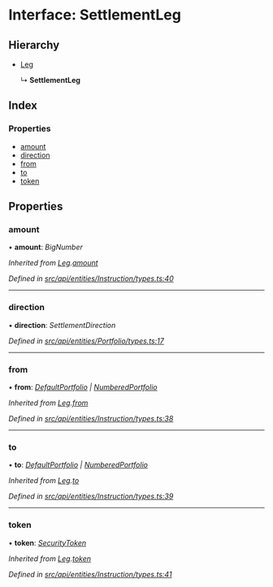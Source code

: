 # Interface: SettlementLeg

## Hierarchy

* [Leg](leg.md)

  ↳ **SettlementLeg**

## Index

### Properties

* [amount](settlementleg.md#amount)
* [direction](settlementleg.md#direction)
* [from](settlementleg.md#from)
* [to](settlementleg.md#to)
* [token](settlementleg.md#token)

## Properties

###  amount

• **amount**: *BigNumber*

*Inherited from [Leg](leg.md).[amount](leg.md#amount)*

*Defined in [src/api/entities/Instruction/types.ts:40](https://github.com/PolymathNetwork/polymesh-sdk/blob/c77f6a3e/src/api/entities/Instruction/types.ts#L40)*

___

###  direction

• **direction**: *SettlementDirection*

*Defined in [src/api/entities/Portfolio/types.ts:17](https://github.com/PolymathNetwork/polymesh-sdk/blob/c77f6a3e/src/api/entities/Portfolio/types.ts#L17)*

___

###  from

• **from**: *[DefaultPortfolio](../classes/defaultportfolio.md) | [NumberedPortfolio](../classes/numberedportfolio.md)*

*Inherited from [Leg](leg.md).[from](leg.md#from)*

*Defined in [src/api/entities/Instruction/types.ts:38](https://github.com/PolymathNetwork/polymesh-sdk/blob/c77f6a3e/src/api/entities/Instruction/types.ts#L38)*

___

###  to

• **to**: *[DefaultPortfolio](../classes/defaultportfolio.md) | [NumberedPortfolio](../classes/numberedportfolio.md)*

*Inherited from [Leg](leg.md).[to](leg.md#to)*

*Defined in [src/api/entities/Instruction/types.ts:39](https://github.com/PolymathNetwork/polymesh-sdk/blob/c77f6a3e/src/api/entities/Instruction/types.ts#L39)*

___

###  token

• **token**: *[SecurityToken](../classes/securitytoken.md)*

*Inherited from [Leg](leg.md).[token](leg.md#token)*

*Defined in [src/api/entities/Instruction/types.ts:41](https://github.com/PolymathNetwork/polymesh-sdk/blob/c77f6a3e/src/api/entities/Instruction/types.ts#L41)*
